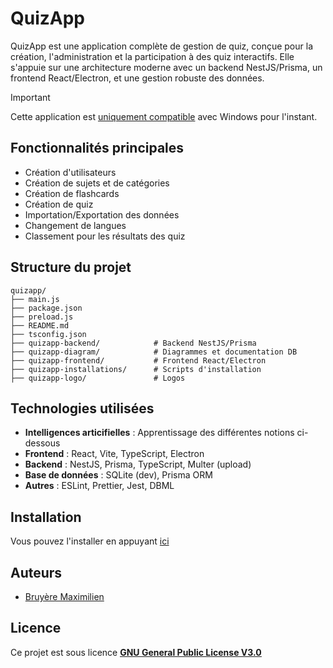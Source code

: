 # QuizApp

QuizApp est une application complète de gestion de quiz, conçue pour la création, l'administration et la participation à des quiz interactifs. Elle s'appuie sur une architecture moderne avec un backend NestJS/Prisma, un frontend React/Electron, et une gestion robuste des données.

> [!IMPORTANT]
> Cette application est <ins>uniquement compatible</ins> avec Windows pour l'instant.

## Fonctionnalités principales
- Création d'utilisateurs
- Création de sujets et de catégories
- Création de flashcards
- Création de quiz
- Importation/Exportation des données
- Changement de langues
- Classement pour les résultats des quiz
  
## Structure du projet

```
quizapp/
├── main.js
├── package.json
├── preload.js
├── README.md
├── tsconfig.json
├── quizapp-backend/            # Backend NestJS/Prisma
├── quizapp-diagram/            # Diagrammes et documentation DB
├── quizapp-frontend/           # Frontend React/Electron
├── quizapp-installations/      # Scripts d'installation
├── quizapp-logo/               # Logos
```

## Technologies utilisées
- **Intelligences articifielles** : Apprentissage des différentes notions ci-dessous
- **Frontend** : React, Vite, TypeScript, Electron
- **Backend** : NestJS, Prisma, TypeScript, Multer (upload)
- **Base de données** : SQLite (dev), Prisma ORM
- **Autres** : ESLint, Prettier, Jest, DBML

## Installation

Vous pouvez l'installer en appuyant [ici](https://github.com/maximilien-bruyere/QuizApp/releases/tag/latest)

## Auteurs

- [Bruyère Maximilien](https://github.com/maximilien-bruyere)

## Licence

Ce projet est sous licence [<ins>**GNU General Public License V3.0**</ins>](https://github.com/maximilien-bruyere/QuizApp?tab=GPL-3.0-1-ov-file)
